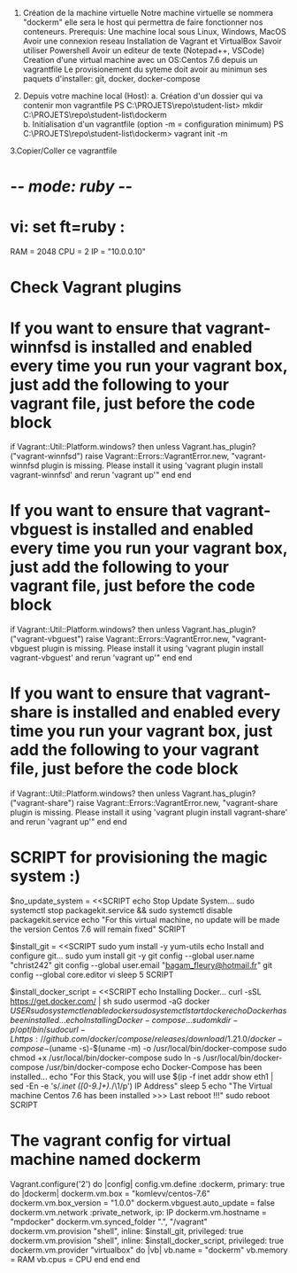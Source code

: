 1. Création de la machine virtuelle 
Notre machine virtuelle se nommera "dockerm" elle sera le host qui permettra de faire fonctionner nos conteneurs.
Prerequis:
Une machine local sous Linux, Windows, MacOS
Avoir une connexion reseau
Installation de Vagrant et VirtualBox
Savoir utiliser Powershell
Avoir un editeur de texte (Notepad++, VSCode)
Creation d'une virtual machine avec un OS:Centos 7.6 depuis un vagrantfile
Le provisionement du syteme doit avoir au minimun ses paquets d'installer: git, docker, docker-compose

2. Depuis votre machine local (Host):
a.	Création d'un dossier qui va contenir mon vagrantfile
PS C:\PROJETS\repo\student-list>
mkdir C:\PROJETS\repo\student-list\dockerm\
b.	Initialisation d'un vagrantfile (option -m = configuration minimum)
PS C:\PROJETS\repo\student-list\dockerm>
vagrant init -m

3.Copier/Coller ce vagrantfile

# -*- mode: ruby -*-
# vi: set ft=ruby :

RAM = 2048
CPU = 2
IP = "10.0.0.10"

# Check Vagrant plugins
# If you want to ensure that vagrant-winnfsd is installed and enabled every time you run your vagrant box, just add the following to your vagrant file, just before the code block
if Vagrant::Util::Platform.windows? then
  unless Vagrant.has_plugin?("vagrant-winnfsd")
    raise  Vagrant::Errors::VagrantError.new, "vagrant-winnfsd plugin is missing. Please install it using 'vagrant plugin install vagrant-winnfsd' and rerun 'vagrant up'"
  end
end
# If you want to ensure that vagrant-vbguest is installed and enabled every time you run your vagrant box, just add the following to your vagrant file, just before the code block
if Vagrant::Util::Platform.windows? then
  unless Vagrant.has_plugin?("vagrant-vbguest")
    raise  Vagrant::Errors::VagrantError.new, "vagrant-vbguest plugin is missing. Please install it using 'vagrant plugin install vagrant-vbguest' and rerun 'vagrant up'"
  end
end
# If you want to ensure that vagrant-share is installed and enabled every time you run your vagrant box, just add the following to your vagrant file, just before the code block
if Vagrant::Util::Platform.windows? then
  unless Vagrant.has_plugin?("vagrant-share")
    raise  Vagrant::Errors::VagrantError.new, "vagrant-share plugin is missing. Please install it using 'vagrant plugin install vagrant-share' and rerun 'vagrant up'"
  end
end
# SCRIPT for provisioning the magic system :)
$no_update_system = <<SCRIPT
echo Stop Update System...
sudo systemctl stop packagekit.service && sudo systemctl disable packagekit.service
echo "For this virtual machine, no update will be made the version Centos 7.6 will remain fixed"
SCRIPT

$install_git = <<SCRIPT
sudo yum install -y yum-utils
echo Install and configure git...
sudo yum install git -y
git config --global user.name "christ242"
git config --global user.email "bagam_fleury@hotmail.fr"
git config --global core.editor vi
sleep 5
SCRIPT

$install_docker_script = <<SCRIPT
echo Installing Docker...
curl -sSL https://get.docker.com/ | sh
sudo usermod -aG docker $USER
sudo systemctl enable docker
sudo systemctl start docker
echo Docker has been installed...
echo Installing Docker-compose...
sudo mkdir -p /opt/bin/
sudo curl -L https://github.com/docker/compose/releases/download/1.21.0/docker-compose-$(uname -s)-$(uname -m) -o /usr/local/bin/docker-compose
sudo chmod +x /usr/local/bin/docker-compose
sudo ln -s /usr/local/bin/docker-compose /usr/bin/docker-compose
echo Docker-Compose has been installed...
echo "For this Stack, you will use $(ip -f inet addr show eth1 | sed -En -e 's/.*inet ([0-9.]+).*/\1/p') IP Address"
sleep 5
echo "The Virtual machine Centos 7.6 has been installed >>> Last reboot !!!"
sudo reboot
SCRIPT

# The vagrant config for virtual machine named dockerm
Vagrant.configure('2') do |config|
  config.vm.define :dockerm, primary: true  do |dockerm|
    dockerm.vm.box = "komlevv/centos-7.6"
    dockerm.vm.box_version = "1.0.0"
    dockerm.vbguest.auto_update = false
    dockerm.vm.network :private_network, ip: IP
    dockerm.vm.hostname = "mpdocker"
    dockerm.vm.synced_folder ".", "/vagrant"
    dockerm.vm.provision "shell", inline: $install_git, privileged: true
    dockerm.vm.provision "shell", inline: $install_docker_script, privileged: true
    dockerm.vm.provider "virtualbox" do |vb|
      vb.name = "dockerm"
      vb.memory = RAM
  	  vb.cpus = CPU
    end
  end
end
